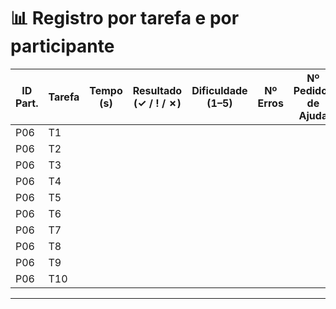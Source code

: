 # 📊 Registro por tarefa e por participante

| ID Part. | Tarefa | Tempo (s) | Resultado (✓ / ! / ✗) | Dificuldade (1–5) | Nº Erros | Nº Pedidos de Ajuda | Observações |
|----------|--------|-----------|------------------------|-------------------|----------|---------------------|-------------|
| P06      | T1     |           |                        |                   |          |                     |             |
| P06      | T2     |           |                        |                   |          |                     |             |
| P06      | T3     |           |                        |                   |          |                     |             |
| P06      | T4     |           |                        |                   |          |                     |             |
| P06      | T5     |           |                        |                   |          |                     |             |
| P06      | T6     |           |                        |                   |          |                     |             |
| P06      | T7     |           |                        |                   |          |                     |             |
| P06      | T8     |           |                        |                   |          |                     |             |
| P06      | T9     |           |                        |                   |          |                     |             |
| P06      | T10    |           |                        |                   |          |                     |             |

---

